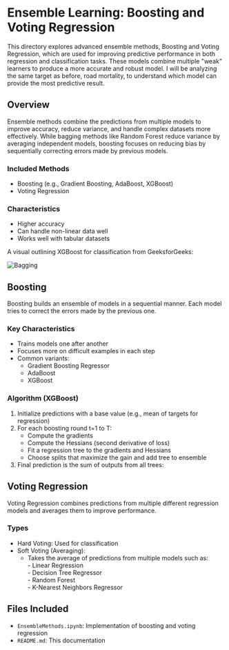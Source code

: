 # Ensemble Learning: Boosting and Voting Regression

This directory explores advanced ensemble methods, Boosting and Voting Regression, which are used for improving predictive performance in both regression and classification tasks. These models combine multiple "weak" learners to produce a more accurate and robust model. I will be analyzing the same target as before, road mortality, to understand which model can provide the most predictive result.

## Overview

Ensemble methods combine the predictions from multiple models to improve accuracy, reduce variance, and handle complex datasets more effectively. While bagging methods like Random Forest reduce variance by averaging independent models, boosting focuses on reducing bias by sequentially correcting errors made by previous models.

### Included Methods

- Boosting (e.g., Gradient Boosting, AdaBoost, XGBoost)
- Voting Regression

### Characteristics

- Higher accuracy
- Can handle non-linear data well
- Works well with tabular datasets

A visual outlining XGBoost for classification from GeeksforGeeks:

![Bagging](https://github.com/user-attachments/assets/a1c0892b-0f75-46a7-bb3e-77307cde8375)

## Boosting

Boosting builds an ensemble of models in a sequential manner. Each model tries to correct the errors made by the previous one.

### Key Characteristics

- Trains models one after another
- Focuses more on difficult examples in each step
- Common variants:
  - Gradient Boosting Regressor
  - AdaBoost
  - XGBoost

### Algorithm (XGBoost)

1. Initialize predictions with a base value (e.g., mean of targets for regression)
2. For each boosting round t=1 to T:
    - Compute the gradients
    - Compute the Hessians (second derivative of loss)
    - Fit a regression tree to the gradients and Hessians
    - Choose splits that maximize the gain and add tree to ensemble
3. Final prediction is the sum of outputs from all trees:

## Voting Regression

Voting Regression combines predictions from multiple different regression models and averages them to improve performance.

### Types
- Hard Voting: Used for classification
- Soft Voting (Averaging):
  - Takes the average of predictions from multiple models such as:  
        - Linear Regression  
        - Decision Tree Regressor  
        - Random Forest  
        - K-Nearest Neighbors Regressor  

## Files Included

- `EnsembleMethods.ipynb`: Implementation of boosting and voting regression
- `README.md`: This documentation
